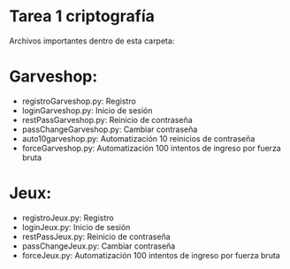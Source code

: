 # Tarea 1 criptografía

Archivos importantes dentro de esta carpeta:

# Garveshop:
- registroGarveshop.py: Registro
- loginGarveshop.py: Inicio de sesión
- restPassGarveshop.py: Reinicio de contraseña
- passChangeGarveshop.py: Cambiar contraseña
- auto10garveshop.py: Automatización 10 reinicios de contraseña
- forceGarveshop.py: Automatización 100 intentos de ingreso por fuerza bruta

# Jeux:
- registroJeux.py: Registro
- loginJeux.py: Inicio de sesión
- restPassJeux.py: Reinicio de contraseña
- passChangeJeux.py: Cambiar contraseña
- forceJeux.py: Automatización 100 intentos de ingreso por fuerza bruta

